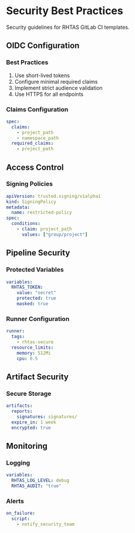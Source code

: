 # Security Best Practices

Security guidelines for RHTAS GitLab CI templates.

## OIDC Configuration

### Best Practices

1. Use short-lived tokens
2. Configure minimal required claims
3. Implement strict audience validation
4. Use HTTPS for all endpoints

### Claims Configuration

```yaml
spec:
  claims:
    - project_path
    - namespace_path
  required_claims:
    - project_path
```

## Access Control

### Signing Policies

```yaml
apiVersion: trusted.signing/v1alpha1
kind: SigningPolicy
metadata:
  name: restricted-policy
spec:
  conditions:
    - claim: project_path
      values: ["group/project"]
```

## Pipeline Security

### Protected Variables

```yaml
variables:
  RHTAS_TOKEN:
    value: "secret"
    protected: true
    masked: true
```

### Runner Configuration

```yaml
runner:
  tags:
    - rhtas-secure
  resource_limits:
    memory: 512Mi
    cpu: 0.5
```

## Artifact Security

### Secure Storage

```yaml
artifacts:
  reports:
    signatures: signatures/
  expire_in: 1 week
  encrypted: true
```

## Monitoring

### Logging

```yaml
variables:
  RHTAS_LOG_LEVEL: debug
  RHTAS_AUDIT: "true"
```

### Alerts

```yaml
on_failure:
  script:
    - notify_security_team
```